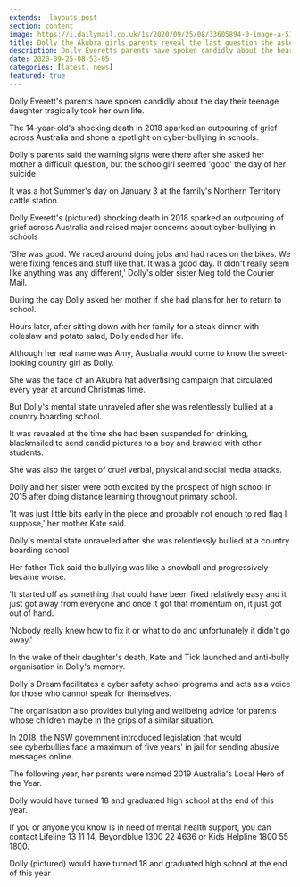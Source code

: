 ```yaml
---
extends: _layouts.post
section: content
image: https://i.dailymail.co.uk/1s/2020/09/25/08/33605894-0-image-a-51_1601018295323.jpg 
title: Dolly the Akubra girls parents reveal the last question she asked her mum 
description: Dolly Everetts parents have spoken candidly about the heart-wrenching final moments of their beloved 14-year-old daughter who tragically took her own life. 
date: 2020-09-25-08-53-05 
categories: [latest, news] 
featured: true 
--- 
```

Dolly Everett's parents have spoken candidly about the day their teenage daughter tragically took her own life.

The 14-year-old's shocking death in 2018 sparked an outpouring of grief across Australia and shone a spotlight on cyber-bullying in schools.

Dolly's parents said the warning signs were there after she asked her mother a difficult question, but the schoolgirl seemed 'good' the day of her suicide.

It was a hot Summer's day on January 3 at the family's Northern Territory cattle station. 

Dolly Everett's (pictured) shocking death in 2018 sparked an outpouring of grief across Australia and raised major concerns about cyber-bullying in schools

'She was good. We raced around doing jobs and had races on the bikes. We were fixing fences and stuff like that. It was a good day. It didn't really seem like anything was any different,' Dolly's older sister Meg told the Courier Mail. 

During the day Dolly asked her mother if she had plans for her to return to school.

Hours later, after sitting down with her family for a steak dinner with coleslaw and potato salad, Dolly ended her life.

Although her real name was Amy, Australia would come to know the sweet-looking country girl as Dolly.

She was the face of an Akubra hat advertising campaign that circulated every year at around Christmas time.

But Dolly's mental state unraveled after she was relentlessly bullied at a country boarding school.

It was revealed at the time she had been suspended for drinking, blackmailed to send candid pictures to a boy and brawled with other students.  

She was also the target of cruel verbal, physical and social media attacks. 

Dolly and her sister were both excited by the prospect of high school in 2015 after doing distance learning throughout primary school.    

'It was just little bits early in the piece and probably not enough to red flag I suppose,' her mother Kate said.

Dolly's mental state unraveled after she was relentlessly bullied at a country boarding school

Her father Tick said the bullying was like a snowball and progressively became worse.

'It started off as something that could have been fixed relatively easy and it just got away from everyone and once it got that momentum on, it just got out of hand. 

'Nobody really knew how to fix it or what to do and unfortunately it didn't go away.'

In the wake of their daughter's death, Kate and Tick launched and anti-bully organisation in Dolly's memory.

Dolly's Dream facilitates a cyber safety school programs and acts as a voice for those who cannot speak for themselves.

The organisation also provides bullying and wellbeing advice for parents whose children maybe in the grips of a similar situation. 

In 2018, the NSW government introduced legislation that would see cyberbullies face a maximum of five years' in jail for sending abusive messages online. 

The following year, her parents were named 2019 Australia's Local Hero of the Year. 

Dolly would have turned 18 and graduated high school at the end of this year. 

If you or anyone you know is in need of mental health support, you can contact Lifeline 13 11 14, Beyondblue 1300 22 4636 or Kids Helpline 1800 55 1800.  

Dolly (pictured) would have turned 18 and graduated high school at the end of this year

